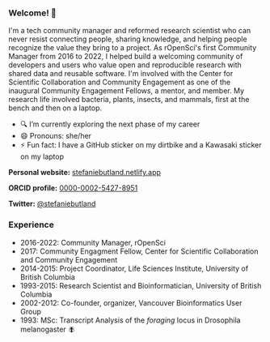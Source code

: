 ### Welcome! 👋

I'm a tech community manager and reformed research scientist who can never resist connecting people, sharing knowledge, and helping people recognize the value they bring to a project. As rOpenSci's first Community Manager from 2016 to 2022, I helped build a welcoming community of developers and users who value open and reproducible research with shared data and reusable software. I'm involved with the Center for Scientific Collaboration and Community Engagement as one of the inaugural Community Engagement Fellows, a mentor, and member. My research life involved bacteria, plants, insects, and mammals, first at the bench and then on a laptop. 

- 🔍 I’m currently exploring the next phase of my career
- 😄 Pronouns: she/her
- ⚡ Fun fact: I have a GitHub sticker on my dirtbike and a Kawasaki sticker on my laptop

**Personal website:** [stefaniebutland.netlify.app](https://stefaniebutland.netlify.app/)

**ORCID profile:** [0000-0002-5427-8951](https://orcid.org/0000-0002-5427-8951)

**Twitter:** [@stefaniebutland](https://twitter.com/stefaniebutland)

### Experience

- 2016-2022: Community Manager, rOpenSci
- 2017: Community Engagment Fellow, Center for Scientific Collaboration and Community Engagement
- 2014-2015: Project Coordinator, Life Sciences Institute, University of British Columbia
- 1993-2015: Research Scientist and Bioinformatician, University of British Columbia
- 2002-2012: Co-founder, organizer, Vancouver Bioinformatics User Group
- 1993: MSc: Transcript Analysis of the _foraging_ locus in Drosophila melanogaster 🪰








<!--
**stefaniebutland/stefaniebutland** is a ✨ _special_ ✨ repository because its `README.md` (this file) appears on your GitHub profile.

Here are some ideas to get you started:

- 🔭 I’m currently working on ...
- 🌱 I’m currently learning ...
- 👯 I’m looking to collaborate on ...
- 🤔 I’m looking for help with ...
- 💬 Ask me about ...
- 📫 How to reach me: ...
- 😄 Pronouns: ...
- ⚡ Fun fact: ...
-->
